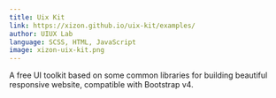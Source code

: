 ```yaml
---
title: Uix Kit
link: https://xizon.github.io/uix-kit/examples/
author: UIUX Lab
language: SCSS, HTML, JavaScript
image: xizon-uix-kit.png
---
```


A free UI toolkit based on some common libraries for building beautiful responsive website, compatible with Bootstrap v4.
